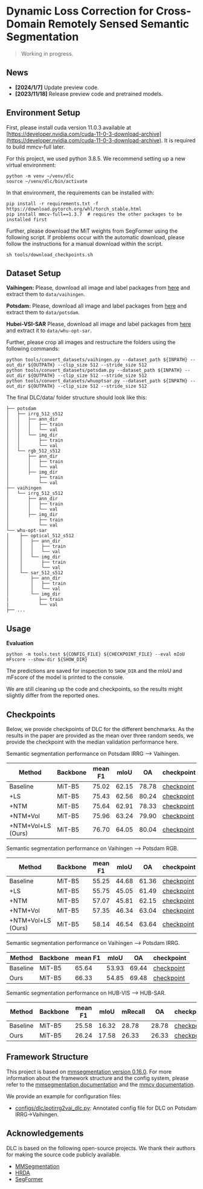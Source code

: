 # Dynamic Loss Correction for Cross-Domain Remotely Sensed Semantic Segmentation

> Working in progress.

## News

- **[2024/1/7]** Update preview code.
- **[2023/11/18]** Release preview code and pretrained models.
<!-- - **[2023/6/2]** Release paper to arXiv.  -->


## Environment Setup

First, please install cuda version 11.0.3 available at [https://developer.nvidia.com/cuda-11-0-3-download-archive](https://developer.nvidia.com/cuda-11-0-3-download-archive). It is required to build mmcv-full later.

For this project, we used python 3.8.5. We recommend setting up a new virtual
environment:

```shell
python -m venv ~/venv/dlc
source ~/venv/dlc/bin/activate
```

In that environment, the requirements can be installed with:

```shell
pip install -r requirements.txt -f https://download.pytorch.org/whl/torch_stable.html
pip install mmcv-full==1.3.7  # requires the other packages to be installed first
```

Further, please download the MiT weights from SegFormer using the
following script. If problems occur with the automatic download, please follow
the instructions for a manual download within the script.

```shell
sh tools/download_checkpoints.sh
```

## Dataset Setup

**Vaihingen:** Please, download all image and label packages from [here](http://www2.isprs.org/commissions/comm3/wg4/2d-sem-label-vaihingen.html)
and extract them to `data/vaihingen`.

**Potsdam:** Please, download all image and label packages from
[here](http://www2.isprs.org/commissions/comm3/wg4/2d-sem-label-potsdam.html) and extract
them to `data/potsdam`.

**Hubei-VSI-SAR** Please, download all image and label packages from
[here](https://github.com/AmberHen/WHU-OPT-SAR-dataset) and extract it to `data/whu-opt-sar`.

Further, please crop all images and restructure the folders using the following commands:

```shell
python tools/convert_datasets/vaihingen.py --dataset_path ${INPATH} --out_dir ${OUTPATH} --clip_size 512 --stride_size 512
python tools/convert_datasets/potsdam.py --dataset_path ${INPATH} --out_dir ${OUTPATH} --clip_size 512 --stride_size 512
python tools/convert_datasets/whuoptsar.py --dataset_path ${INPATH} --out_dir ${OUTPATH} --clip_size 512 --stride_size 512
```

The final DLC/data/ folder structure should look like this:

```none
├── potsdam
│   ├── irrg_512_s512
│   │   ├── ann_dir
│   │   │   ├── train
│   │   │   └── val
│   │   └── img_dir
│   │       ├── train
│   │       └── val
│   └── rgb_512_s512
│       ├── ann_dir
│       │   ├── train
│       │   └── val
│       ├── img_dir
│           ├── train
│           └── val
├── vaihingen
│   └── irrg_512_s512
│       ├── ann_dir
│       │   ├── train
│       │   └── val
│       ├── img_dir
│           ├── train
│           └── val
└── whu-opt-sar
│    ├── optical_512_s512
│    │   ├── ann_dir
│    │   │   ├── train
│    │   │   └── val
│    │   └── img_dir
│    │       ├── train
│    │       └── val
│    └── sar_512_s512
│        ├── ann_dir
│        │   ├── train
│        │   └── val
│        └── img_dir
|           ├── train
|           └── val
├── ...
```


## Usage

**Evaluation**

```shell
python -m tools.test ${CONFIG_FILE} ${CHECKPOINT_FILE} --eval mIoU mFscore --show-dir ${SHOW_DIR}
```
The predictions are saved for inspection to
`SHOW_DIR`
and the mIoU and mFscore of the model is printed to the console.

We are still cleaning up the code and checkpoints, so the results might slightly differ from the reported ones.


## Checkpoints

Below, we provide checkpoints of DLC for the different benchmarks.
As the results in the paper are provided as the mean over three random
seeds, we provide the checkpoint with the median validation performance here.

Semantic segmentation performance on Potsdam IRRG --> Vaihingen.

| Method          | Backbone    | mean F1 | mIoU   | OA    | checkpoint  |
| --------------- | ----------- | ------- | ------ | ----- | ----------- |
| Baseline        | MiT-B5      | 75.02   | 62.15  | 78.78 | [checkpoint](https://drive.google.com/file/d/12zYdQTgxMqO7HDaL8uNamqlVlhtiq6P9/view?usp=drive_link) |
| +LS             | MiT-B5      | 75.43   | 62.56  | 80.24 | [checkpoint](https://drive.google.com/file/d/1XwzUb_PQgMYFoTKDtjzX3S6zemzaKHdl/view?usp=drive_link) |
| +NTM            | MiT-B5      | 75.64   | 62.91  | 78.33 | [checkpoint](https://drive.google.com/file/d/1oA5X0RMarLT4EwDVrxmNSWKMPZkA8Hlb/view?usp=drive_link) |
| +NTM+Vol        | MiT-B5      | 75.96   | 63.24  | 79.90 | [checkpoint](https://drive.google.com/file/d/1vkbQKUgc6KBg80AgHcdsQBp5AL-4mwUz/view?usp=drive_link) |
| +NTM+Vol+LS (Ours) | MiT-B5      | 76.70   | 64.05  | 80.04 | [checkpoint](https://drive.google.com/file/d/1DWi7a8_lxoPQBAmvYrMiEkg7Zm8nr70y/view?usp=drive_link) |


Semantic segmentation performance on Vaihingen --> Potsdam RGB.

| Method          | Backbone    | mean F1 | mIoU   | OA    | checkpoint  |
| --------------- | ----------- | ------- | ------ | ----- | ----------- |
| Baseline        | MiT-B5      | 55.25   | 44.68  | 61.36 | [checkpoint](https://drive.google.com/file/d/1rft9v28gXFYZC1L80WpE_VumCl5xRB05/view?usp=drive_link) |
| +LS             | MiT-B5      | 55.75   | 45.05  | 61.49 | [checkpoint](https://drive.google.com/file/d/1VSZy28WkFrJ6-wM-Ljb94gTh-VawluVP/view?usp=drive_link) |
| +NTM            | MiT-B5      | 57.07   | 45.81  | 62.15 | [checkpoint](https://drive.google.com/file/d/10aVuyhlF1mubNoFRL569jbHzlNmIt-yk/view?usp=drive_link) |
| +NTM+Vol        | MiT-B5      | 57.35   | 46.34  | 63.04 | [checkpoint](https://drive.google.com/file/d/1hNA1fJtEgXOsjOLX3gALCHiBY0CONHGR/view?usp=drive_link) |
| +NTM+Vol+LS (Ours) | MiT-B5      | 58.14   | 46.54  | 63.64 | [checkpoint](https://drive.google.com/file/d/1IDOZ5a9wIkNGJxPPJofDbyFdicjLanEo/view?usp=drive_link) |


Semantic segmentation performance on Vaihingen --> Potsdam IRRG.

| Method          | Backbone    | mean F1 | mIoU   | OA    | checkpoint  |
| --------------- | ----------- | ------- | ------ | ----- | ----------- |
| Baseline        | MiT-B5      | 65.64   | 53.93  | 69.44 | [checkpoint](https://drive.google.com/file/d/16VTvfCha972d5LR8KhQI28ph6OyUUHnT/view?usp=drive_link) |
| Ours            | MiT-B5      | 66.33   | 54.85  | 69.48 | [checkpoint](https://drive.google.com/file/d/1MjymsqCxhx4_H4k04UXIjwtp-WYU2omR/view?usp=drive_link) |


Semantic segmentation performance on HUB-VIS --> HUB-SAR.

| Method          | Backbone    | mean F1 | mIoU    | mRecall | OA    | checkpoint  |
| --------------- | ----------- | ------- | ------  | ------  | ----- | ----------- |
| Baseline        | MiT-B5      | 25.58   | 16.32   | 28.78   | 28.78 | [checkpoint](https://drive.google.com/file/d/1xCLnG8j7h6y_78PghvGinq0UkPNZGFpV/view?usp=drive_link) |
| Ours            | MiT-B5      | 26.24   | 17.58   | 26.33   | 26.33 | [checkpoint](https://drive.google.com/file/d/1ucF9QQJasww1jXvKSRJLJ4FbDBMa9-KS/view?usp=drive_link) |


## Framework Structure

This project is based on [mmsegmentation version 0.16.0](https://github.com/open-mmlab/mmsegmentation/tree/v0.16.0).
For more information about the framework structure and the config system,
please refer to the [mmsegmentation documentation](https://mmsegmentation.readthedocs.io/en/latest/index.html)
and the [mmcv documentation](https://mmcv.readthedocs.ihttps://arxiv.org/abs/2007.08702o/en/v1.3.7/index.html).

We provide an example for configuration files:

* [configs/dlc/potirrg2vai_dlc.py](configs/dlc/potirrg2vai_dlc.py):
  Annotated config file for DLC on Potsdam IRRG→Vaihingen.

## Acknowledgements

DLC is based on the following open-source projects. We thank their
authors for making the source code publicly available.

* [MMSegmentation](https://github.com/open-mmlab/mmsegmentation)
* [HRDA](https://github.com/lhoyer/HRDA)
* [SegFormer](https://github.com/NVlabs/SegFormer)
